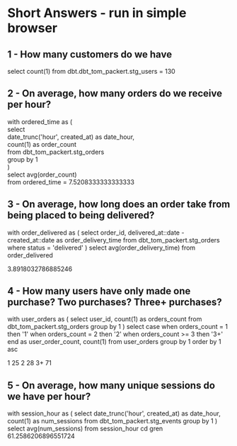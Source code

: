 # Short Answers - run in simple browser

## 1 - How many customers do we have
select count(1) from dbt.dbt_tom_packert.stg_users = 130

## 2 - On average, how many orders do we receive per hour?

with ordered_time as (  
select   
  date_trunc('hour',  created_at) as date_hour,  
  count(1) as order_count  
from dbt_tom_packert.stg_orders   
group by 1   
)  
select avg(order_count)  
from ordered_time = 7.5208333333333333  

## 3 - On average, how long does an order take from being placed to being delivered?

with order_delivered as (
select 
  order_id,
  delivered_at::date - created_at::date as order_delivery_time 
from dbt_tom_packert.stg_orders
where status = 'delivered'
)
select avg(order_delivery_time) from order_delivered

3.8918032786885246

## 4 - How many users have only made one purchase? Two purchases? Three+ purchases?

with user_orders as (
select 
  user_id,
  count(1) as orders_count 
from dbt_tom_packert.stg_orders 
group by 1
)
select 
  case 
    when orders_count = 1 then '1'
    when orders_count = 2 then '2'
    when orders_count >= 3 then '3+'
    end as user_order_count, 
   count(1)
from user_orders 
group by 1 
order by 1 asc

1 25
2 28
3+ 71

## 5 - On average, how many unique sessions do we have per hour?

with session_hour as (
select 
  date_trunc('hour',  created_at) as date_hour,
  count(1) as num_sessions
from dbt_tom_packert.stg_events
group by 1 
)
select avg(num_sessions) from session_hour
cd gren 
61.2586206896551724
